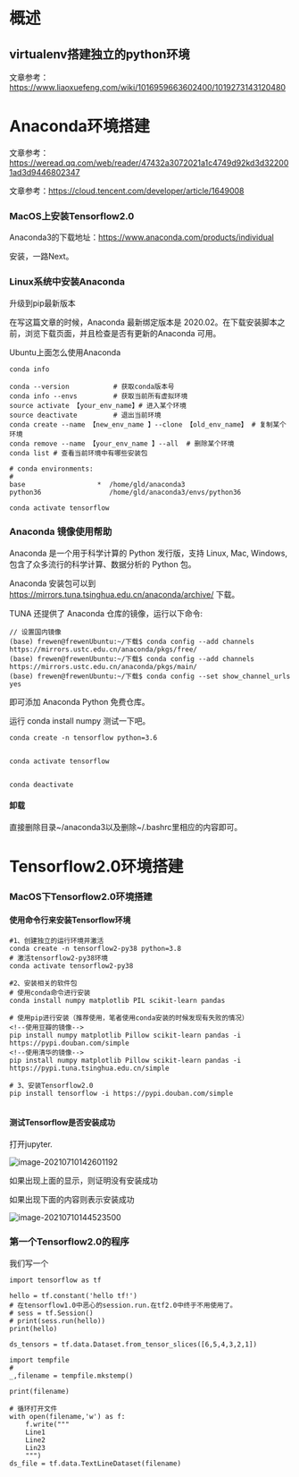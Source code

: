 # 概述



## virtualenv搭建独立的python环境

文章参考：https://www.liaoxuefeng.com/wiki/1016959663602400/1019273143120480




# Anaconda环境搭建

文章参考：https://weread.qq.com/web/reader/47432a3072021a1c4749d92kd3d322001ad3d9446802347

文章参考：https://cloud.tencent.com/developer/article/1649008



### MacOS上安装Tensorflow2.0

Anaconda3的下载地址：https://www.anaconda.com/products/individual

安装，一路Next。




### Linux系统中安装Anaconda


升级到pip最新版本

在写这篇文章的时候，Anaconda 最新绑定版本是 2020.02。在下载安装脚本之前，浏览下载页面，并且检查是否有更新的Anaconda 可用。


Ubuntu上面怎么使用Anaconda

```
conda info

conda --version           # 获取conda版本号   
conda info --envs         # 获取当前所有虚拟环境
source activate 【your_env_name】# 进入某个环境
source deactivate         # 退出当前环境
conda create --name 【new_env_name 】--clone 【old_env_name】 # 复制某个环境
conda remove --name 【your_env_name 】--all  # 删除某个环境
conda list # 查看当前环境中有哪些安装包

# conda environments:
#
base                  *  /home/gld/anaconda3
python36                 /home/gld/anaconda3/envs/python36

conda activate tensorflow

```


### Anaconda 镜像使用帮助


Anaconda 是一个用于科学计算的 Python 发行版，支持 Linux, Mac, Windows, 包含了众多流行的科学计算、数据分析的 Python 包。

Anaconda 安装包可以到 https://mirrors.tuna.tsinghua.edu.cn/anaconda/archive/ 下载。

TUNA 还提供了 Anaconda 仓库的镜像，运行以下命令:

```
// 设置国内镜像
(base) frewen@frewenUbuntu:~/下载$ conda config --add channels https://mirrors.ustc.edu.cn/anaconda/pkgs/free/
(base) frewen@frewenUbuntu:~/下载$ conda config --add channels https://mirrors.ustc.edu.cn/anaconda/pkgs/main/
(base) frewen@frewenUbuntu:~/下载$ conda config --set show_channel_urls yes
```

即可添加 Anaconda Python 免费仓库。

运行 conda install numpy 测试一下吧。






```
conda create -n tensorflow python=3.6


conda activate tensorflow


conda deactivate
```



#### 卸载

直接删除目录~/anaconda3以及删除~/.bashrc里相应的内容即可。





# Tensorflow2.0环境搭建



### MacOS下Tensorflow2.0环境搭建



#### 使用命令行来安装Tensorflow环境


```shell
#1、创建独立的运行环境并激活
conda create -n tensorflow2-py38 python=3.8
# 激活tensorflow2-py38环境
conda activate tensorflow2-py38

#2、安装相关的软件包
# 使用conda命令进行安装
conda install numpy matplotlib PIL scikit-learn pandas

# 使用pip进行安装（推荐使用，笔者使用conda安装的时候发现有失败的情况）
<!--使用豆瓣的镜像-->
pip install numpy matplotlib Pillow scikit-learn pandas -i https://pypi.douban.com/simple
<!--使用清华的镜像-->
pip install numpy matplotlib Pillow scikit-learn pandas -i https://pypi.tuna.tsinghua.edu.cn/simple

# 3、安装Tensorflow2.0
pip install tensorflow -i https://pypi.douban.com/simple


```



#### 测试Tensorflow是否安装成功

打开jupyter.

![image-20210710142601192](https://gitee.com/frewen1225/ImageUploader/raw/master/img/20210710142601.png)

如果出现上面的显示，则证明没有安装成功



如果出现下面的内容则表示安装成功

![image-20210710144523500](https://gitee.com/frewen1225/ImageUploader/raw/master/img/20210710144523.png)



### 第一个Tensorflow2.0的程序

我们写一个


```
import tensorflow as tf

hello = tf.constant('hello tf!')
# 在tensorflow1.0中恶心的session.run.在tf2.0中终于不用使用了。
# sess = tf.Session()
# print(sess.run(hello))
print(hello)

ds_tensors = tf.data.Dataset.from_tensor_slices([6,5,4,3,2,1])

import tempfile
# 
_,filename = tempfile.mkstemp()

print(filename)

# 循环打开文件
with open(filename,'w') as f:
    f.write("""
    Line1
    Line2
    Lin23
    """)
ds_file = tf.data.TextLineDataset(filename)   
```



```

```